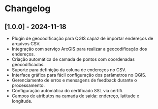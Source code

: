 # Changelog

## [1.0.0] - 2024-11-18
- Plugin de geocodificação para QGIS capaz de importar endereços de arquivos CSV.
- Integração com serviço ArcGIS para realizar a geocodificação dos endereços.
- Criação automática de camada de pontos com coordenadas geocodificadas.
- Suporte para definição da coluna de endereços no CSV.
- Interface gráfica para fácil configuração dos parâmetros no QGIS.
- Gerenciamento de erros e mensagens de feedback durante o processamento.
- Configuração automática do certificado SSL via certifi.
- Campos de atributos na camada de saída: endereço, latitude e longitude.